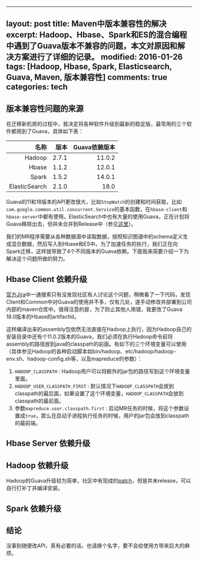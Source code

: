 --------
layout: post
title: Maven中版本兼容性的解决
excerpt: Hadoop、Hbase、Spark和ES的混合编程中遇到了Guava版本不兼容的问题，本文对原因和解决方案进行了详细的记录。
modified: 2016-01-26
tags: [Hadoop, Hbase, Spark, Elasticsearch, Guava, Maven, 版本兼容性]
comments: true
categories: tech
--------

## 版本兼容性问题的来源
在迁移新机房的过程中，我决定将各种软件升级到最新的稳定版，最常用的三个软件都用到了Guava，具体如下表：

| 名称  | 版本  | Guava依赖版本 |
|------------:|---------------:| -------------:|
| Hadoop | 2.7.1 | 11.0.2 |
| Hbase | 1.1.2  | 12.0.1 |
| Spark | 1.5.2 | 14.0.1 |
| ElasticSearch | 2.1.0        | 18.0 |

Guava的11和18版本的API更改很大，比如`StopWatch`的创建和时间获取，比如`com.google.common.util.concurrent.Service`的基本函数，在`hbase-client`和`hbase-server`中都有使用。ElasticSearch中也有大量的使用Guava，正在计划将Guava移除出去，但并未合并到Release中（参见[这里](https://github.com/elastic/elasticsearch/issues/13224)）。

我们的MR程序需要从各种数据源中读取数据，按照知识图谱中的schema定义生成混合数据，然后写入到Hbase和ES中。为了加速任务的执行，我们正在向Spark迁移，这样就导致了4个不同版本的Guava依赖。下面我来简要介绍一下为解决这个问题所做的努力。

## Hbase Client 依赖升级
[官方Jira](https://issues.apache.org/jira/browse/)中一通搜索只有没发现社区有人讨论这个问题，稍微看了一下代码，发现Client和Common中对Guava的使用并不多，仅有几处，遂手动修改并部署到公司内部的maven仓库中。值得注意的是，为了防止其他人用错，我更改了Guava 18.0版本的Hbase的artifactId。

这样编译出来的assembly包依然无法直接在Hadoop上执行，因为Hadoop自己的安装目录中还有个11.0.2版本的Guava，我们必须在执行Hadoop命令前将assembly的路径放到java的classpath的前面。有如下的三个环境变量可以使用（具体参见Hadoop的各种启动脚本如bin/hadoop、etc/hadoop/hadoop-env.sh、hadoop-config.sh等，以及mapreduce的参数）：

1. `HADOOP_CLASSPATH` : Hadoop用户可以将额外的jar包的路径写到这个环境变量里面。
2. `HADOOP_USER_CLASSPATH_FIRST` : 默认情况下`HADOOP_CLASSPATH`会放到classpath的最后面，如果设置了这个环境变量，`HADOOP_CLASSPATH`会放到classpath的最前面。
3. 参数`mapreduce.user.classpath.first` : 启动MR任务的时候，将这个参数设置成`true`，那么在启动子进程执行任务的时候，用户的jar包会放到classpath的最前端。

## Hbase Server 依赖升级

## Hadoop 依赖升级
Hadoop的Guava升级较为简单，社区中有现成的[patch](https://issues.apache.org/jira/browse/HADOOP-10101)，但是并未release，可以自行打补丁并编译安装。

## Spark 依赖升级

## 结论
没事别随便改API，真有必要的话，也请换个名字，要不会给使用方带来巨大的麻烦。
